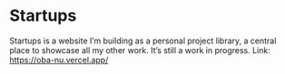 # Startups
Startups is a website I’m building as a personal project library, a central place to showcase all my other work. It’s still a work in progress. Link: https://oba-nu.vercel.app/ 
